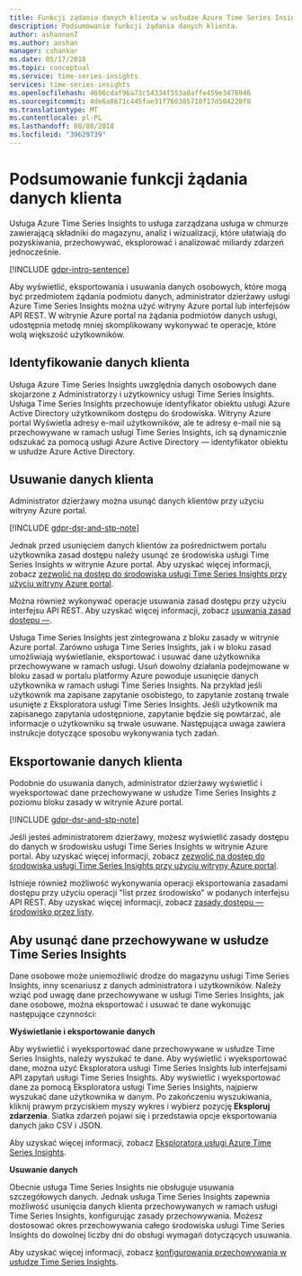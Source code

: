 ```yaml
---
title: Funkcji żądania danych klienta w usłudze Azure Time Series Insights
description: Podsumowanie funkcji żądania danych klienta.
author: ashannon7
ms.author: anshan
manager: cshankar
ms.date: 05/17/2018
ms.topic: conceptual
ms.service: time-series-insights
services: time-series-insights
ms.openlocfilehash: 4696cdaf96a73c54334f553a0affe459e3476946
ms.sourcegitcommit: 4de6a8671c445fae31f760385710f17d504228f8
ms.translationtype: MT
ms.contentlocale: pl-PL
ms.lasthandoff: 08/08/2018
ms.locfileid: "39629739"
---
```

# <a name="summary-of-customer-data-request-features"></a>Podsumowanie funkcji żądania danych klienta

Usługa Azure Time Series Insights to usługa zarządzana usługa w chmurze zawierającą składniki do magazynu, analiz i wizualizacji, które ułatwiają do pozyskiwania, przechowywać, eksplorować i analizować miliardy zdarzeń jednocześnie.

[!INCLUDE [gdpr-intro-sentence](../../includes/gdpr-intro-sentence.md)]

Aby wyświetlić, eksportowania i usuwania danych osobowych, które mogą być przedmiotem żądania podmiotu danych, administrator dzierżawy usługi Azure Time Series Insights można użyć witryny Azure portal lub interfejsów API REST. W witrynie Azure portal na żądania podmiotów danych usługi, udostępnia metodę mniej skomplikowany wykonywać te operacje, które wolą większość użytkowników.

## <a name="identifying-customer-data"></a>Identyfikowanie danych klienta

Usługa Azure Time Series Insights uwzględnia danych osobowych dane skojarzone z Administratorzy i użytkownicy usługi Time Series Insights. Usługa Time Series Insights przechowuje identyfikator obiektu usługi Azure Active Directory użytkownikom dostępu do środowiska. Witryny Azure portal Wyświetla adresy e-mail użytkowników, ale te adresy e-mail nie są przechowywane w ramach usługi Time Series Insights, ich są dynamicznie odszukać za pomocą usługi Azure Active Directory — identyfikator obiektu w usłudze Azure Active Directory.

## <a name="deleting-customer-data"></a>Usuwanie danych klienta

Administrator dzierżawy można usunąć danych klientów przy użyciu witryny Azure portal.

[!INCLUDE [gdpr-dsr-and-stp-note](../../includes/gdpr-dsr-and-stp-note.md)]

Jednak przed usunięciem danych klientów za pośrednictwem portalu użytkownika zasad dostępu należy usunąć ze środowiska usługi Time Series Insights w witrynie Azure portal. Aby uzyskać więcej informacji, zobacz [zezwolić na dostęp do środowiska usługi Time Series Insights przy użyciu witryny Azure portal](time-series-insights-data-access.md).

Można również wykonywać operacje usuwania zasad dostępu przy użyciu interfejsu API REST. Aby uzyskać więcej informacji, zobacz [usuwania zasad dostępu —](https://docs.microsoft.com/rest/api/time-series-insights-management/accesspolicies/delete).

Usługa Time Series Insights jest zintegrowana z bloku zasady w witrynie Azure portal. Zarówno usługa Time Series Insights, jak i w bloku zasad umożliwiają wyświetlanie, eksportować i usuwać dane użytkownika przechowywane w ramach usługi. Usuń dowolny działania podejmowane w bloku zasad w portalu platformy Azure powoduje usunięcie danych użytkownika w ramach usługi Time Series Insights. Na przykład jeśli użytkownik ma zapisane zapytanie osobistego, to zapytanie zostaną trwale usunięte z Eksploratora usługi Time Series Insights. Jeśli użytkownik ma zapisanego zapytania udostępnione, zapytanie będzie się powtarzać, ale informacje o użytkowniku są trwale usuwane. Następująca uwaga zawiera instrukcje dotyczące sposobu wykonywania tych zadań.

## <a name="exporting-customer-data"></a>Eksportowanie danych klienta

Podobnie do usuwania danych, administrator dzierżawy wyświetlić i wyeksportować dane przechowywane w usłudze Time Series Insights z poziomu bloku zasady w witrynie Azure portal.

[!INCLUDE [gdpr-dsr-and-stp-note](../../includes/gdpr-dsr-and-stp-note.md)]

Jeśli jesteś administratorem dzierżawy, możesz wyświetlić zasady dostępu do danych w środowisku usługi Time Series Insights w witrynie Azure portal. Aby uzyskać więcej informacji, zobacz [zezwolić na dostęp do środowiska usługi Time Series Insights przy użyciu witryny Azure portal](time-series-insights-data-access.md).

Istnieje również możliwość wykonywania operacji eksportowania zasadami dostępu przy użyciu operacji "list przez środowisko" w podanych interfejsu API REST. Aby uzyskać więcej informacji, zobacz [zasady dostępu — środowisko przez listy](https://docs.microsoft.com/rest/api/time-series-insights-management/accesspolicies/listbyenvironment).

## <a name="to-delete-data-stored-within-time-series-insights"></a>Aby usunąć dane przechowywane w usłudze Time Series Insights

Dane osobowe może uniemożliwić drodze do magazynu usługi Time Series Insights, inny scenariusz z danych administratora i użytkowników. Należy wziąć pod uwagę dane przechowywane w usługi Time Series Insights, jak dane osobowe, można eksportować i usuwać te dane wykonując następujące czynności:

**Wyświetlanie i eksportowanie danych**

Aby wyświetlić i wyeksportować dane przechowywane w usłudze Time Series Insights, należy wyszukać te dane. Aby wyświetlić i wyeksportować dane, można użyć Eksploratora usługi Time Series Insights lub interfejsami API zapytań usługi Time Series Insights. Aby wyświetlić i wyeksportować dane za pomocą Eksploratora usługi Time Series Insights, najpierw wyszukać dane użytkownika w danym. Po zakończeniu wyszukiwania, kliknij prawym przyciskiem myszy wykres i wybierz pozycję **Eksploruj zdarzenia**. Siatka zdarzeń pojawi się i przedstawia opcje eksportowania danych jako CSV i JSON.

Aby uzyskać więcej informacji, zobacz [Eksploratora usługi Azure Time Series Insights](time-series-insights-explorer.md).

**Usuwanie danych**

Obecnie usługa Time Series Insights nie obsługuje usuwania szczegółowych danych. Jednak usługa Time Series Insights zapewnia możliwość usunięcia danych klienta przechowywanych w ramach usługi Time Series Insights, konfigurując zasady przechowywania. Możesz dostosować okres przechowywania całego środowiska usługi Time Series Insights do dowolnej liczby dni do obsługi wymagań dotyczących usuwania.

Aby uzyskać więcej informacji, zobacz [konfigurowania przechowywania w usłudze Time Series Insights](time-series-insights-how-to-configure-retention.md).